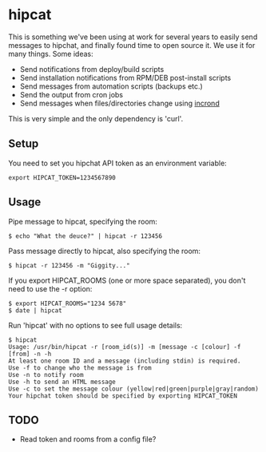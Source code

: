 hipcat
======

This is something we've been using at work for several years to easily send messages to hipchat, and finally found time to open source it. We use it for many things. Some ideas:

- Send notifications from deploy/build scripts
- Send installation notifications from RPM/DEB post-install scripts
- Send messages from automation scripts (backups etc.)
- Send the output from cron jobs
- Send messages when files/directories change using [incrond](http://incron.aiken.cz)

This is very simple and the only dependency is 'curl'.

## Setup

You need to set you hipchat API token as an environment variable:

    export HIPCAT_TOKEN=1234567890


## Usage

Pipe message to hipcat, specifying the room:

    $ echo "What the deuce?" | hipcat -r 123456

Pass message directly to hipcat, also specifying the room:

    $ hipcat -r 123456 -m "Giggity..."

If you export HIPCAT_ROOMS (one or more space separated), you don't need to use the -r option:

    $ export HIPCAT_ROOMS="1234 5678"
    $ date | hipcat

Run 'hipcat' with no options to see full usage details:

    $ hipcat
    Usage: /usr/bin/hipcat -r [room_id(s)] -m [message -c [colour] -f [from] -n -h
    At least one room ID and a message (including stdin) is required.
    Use -f to change who the message is from
    Use -n to notify room
    Use -h to send an HTML message
    Use -c to set the message colour (yellow|red|green|purple|gray|random)
    Your hipchat token should be specified by exporting HIPCAT_TOKEN

## TODO

- Read token and rooms from a config file?